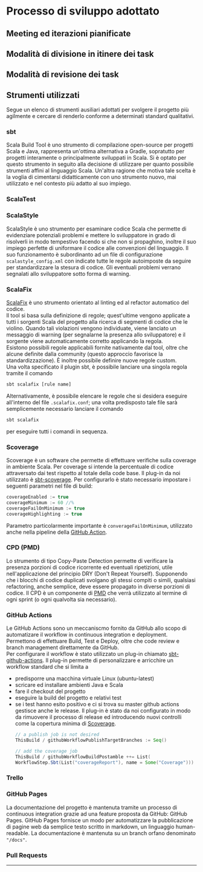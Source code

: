 # Processo di sviluppo adottato

## Meeting ed iterazioni pianificate

## Modalità di divisione in itinere dei task

## Modalità di revisione dei task

## Strumenti utilizzati

Segue un elenco di strumenti ausiliari adottati per svolgere il progetto più agilmente e cercare di renderlo conforme a
determinati standard qualitativi.

### sbt

Scala Build Tool è uno strumento di compilazione open-source per progetti Scala e Java, rappresenta un'ottima
alternativa a Gradle, sopratutto per progetti interamente o principalmente sviluppati in Scala. Si è optato per questo
strumento in seguito alla decisione di utilizzare per quanto possibile strumenti affini al linguaggio Scala. Un'altra
ragione che motiva tale scelta è la voglia di cimentarsi didatticamente con uno strumento nuovo, mai utilizzato e nel
contesto più adatto al suo impiego.

### ScalaTest

### ScalaStyle

ScalaStyle è uno strumento per esaminare codice Scala che permette di evidenziare potenziali problemi e mettere lo
sviluppatore in grado di risolverli in modo tempestivo facendo si che non si propaghino, inoltre il suo impiego perfette
di uniformare il codice alle convenzioni del linguaggio. Il suo funzionamento è subordinanto ad un file di
configurazione ``scalastyle_config.xml`` con indicate tutte le regole autoimposte da seguire per standardizzare la
stesura di codice. Gli eventuali problemi verrano segnalati allo sviluppatore sotto forma di warning.

### ScalaFix
[ScalaFix](https://github.com/scalacenter/scalafix) è uno strumento orientato al linting ed al refactor automatico del codice.\
Il tool si basa sulla definizione di regole; quest'ultime vengono applicate a tutti i sorgenti Scala del progetto alla ricerca di segmenti di codice che le violino. Quando tali violazioni vengono individuate, viene lanciato un messaggio di warning (per segnalarne la presenza allo sviluppatore) e il sorgente viene automaticamente corretto applicando la regola.\
Esistono possibili regole applicabili fornite nativamente dal tool, oltre che alcune definite dalla community (questo approccio favorisce la standardizzazione). È inoltre possibile definire nuove regole custom.\
Una volta specificato il plugin sbt, è possibile lanciare una singola regola tramite il comando 
  ```bash
sbt scalafix [rule name]
  ```
Alternativamente, è possibile elencare le regole che si desidera eseguire all'interno del file ``.scalafix.conf``; una volta predisposto tale file sarà semplicemente necessario lanciare il comando
  ```bash
sbt scalafix
  ```
per eseguire tutti i comandi in sequenza.

### Scoverage

Scoverage è un software che permette di effettuare verifiche sulla coverage in ambiente Scala. Per coverage si intende
la percentuale di codice attraversato dai test rispetto al totale della code base. Il plug-in da noi utilizzato
è [sbt-scoverage](https://github.com/scoverage/sbt-scoverage). Per configurarlo è stato necessario impostare i seguenti
parametri nel file di build:

  ```scala
coverageEnabled := true
coverageMinimum := 60 //%
coverageFailOnMinimum := true
coverageHighlighting := true
  ```

Parametro particolarmente importante è ``converageFailOnMinimum``, utilizzato anche nella pipeline della
[GitHub Action](#github-actions).

### CPD (PMD)

Lo strumento di tipo Copy-Paste Detection permette di verificare la presenza porzioni di codice ricorrente ed eventuali
ripetizioni, utile nell'applicazione del principio DRY (Don't Repeat Yourself). Supponendo che i blocchi di codice
duplicati svolgano gli stessi compiti o simili, qualsiasi refactoring, anche semplice, deve essere propagato in diverse
porzioni di codice. Il CPD è un componente di [PMD](https://pmd.github.io/latest/pmd_userdocs_cpd.html) che verrà
utilizzato al termine di ogni sprint (o ogni qualvolta sia necessario).

### GitHub Actions

Le GitHub Actions sono un meccaniscmo fornito da GitHub allo scopo di automatizare il workflow in continuous integration
e deployment. Permettono di effettuare Build, Test e Deploy, oltre che code review e branch management direttamente da
GitHub.  
Per configurare il workflow è stato utilizzato un plug-in chiamato
[sbt-github-actions](https://github.com/djspiewak/sbt-github-actions). Il plug-in permette di personalizzare e
arricchire un workflow standard che si limita a

- predisporre una macchina virtuale Linux (ubuntu-latest)
- scricare ed installare ambienti Java e Scala
- fare il checkout del progetto
- eseguire la build del progetto e relativi test
- se i test hanno esito positivo e ci si trova su master github actions gestisce anche le release. Il plug-in è stato da
  noi configurato in modo da rimuovere il processo di release ed introducendo nuovi controlli come la copertura minima
  di [Scoverage](#scoverage).
  ```scala
  // a publish job is not desired  
  ThisBuild / githubWorkflowPublishTargetBranches := Seq()

  // add the coverage job
  ThisBuild / githubWorkflowBuildPostamble ++= List(
  WorkflowStep.Sbt(List("coverageReport"), name = Some("Coverage")))
  ```

### Trello

### GitHub Pages

La documentazione del progetto è mantenuta tramite un processo di continuous integration grazie ad una feature proposta
da GitHub: GitHub Pages. GitHub Pages fornisce un modo per automatizzare la pubblicazione di pagine web da semplice
testo scritto in markdown, un linguaggio human-readable. La documentazione è mantenuta su un branch orfano denominato
``"/docs"``.

### Pull Requests

---